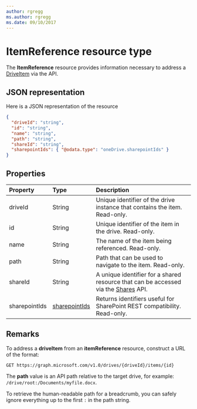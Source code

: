 ```yaml
---
author: rgregg
ms.author: rgregg
ms.date: 09/10/2017
---
```

# ItemReference resource type

The **ItemReference** resource provides information necessary to address a [DriveItem](driveitem.md) via the API.

## JSON representation

Here is a JSON representation of the resource

<!-- {
  "blockType": "resource",
  "optionalProperties": [ "path", "shareId", "sharepointIds" ],
  "@odata.type": "oneDrive.itemReference"
}-->

```json
{
  "driveId": "string",
  "id": "string",
  "name": "string",
  "path": "string",
  "shareId": "string",
  "sharepointIds": { "@odata.type": "oneDrive.sharepointIds" }
}
```

## Properties

| Property      | Type                                              | Description                                                                                               |
| :------------ | :------------------------------------------------ | :-------------------------------------------------------------------------------------------------------- |
| driveId       | String                                            | Unique identifier of the drive instance that contains the item. Read-only.                                |
| id            | String                                            | Unique identifier of the item in the drive. Read-only.                                                    |
| name          | String                                            | The name of the item being referenced. Read-only.                                                         |
| path          | String                                            | Path that can be used to navigate to the item. Read-only.                                                 |
| shareId       | String                                            | A unique identifier for a shared resource that can be accessed via the [Shares](../api/shares_get.md) API. |
| sharepointIds | [sharepointIds](../resources/sharepointids.md) | Returns identifiers useful for SharePoint REST compatibility. Read-only.                                  |


## Remarks

To address a **driveItem** from an **itemReference** resource, construct a URL of the format:

```http
GET https://graph.microsoft.com/v1.0/drives/{driveId}/items/{id}
```

The **path** value is an API path relative to the target drive, for example: `/drive/root:/Documents/myfile.docx`.

To retrieve the human-readable path for a breadcrumb, you can safely ignore everything up to the first `:` in the path string.

<!-- uuid: 8fcb5dbc-d5aa-4681-8e31-b001d5168d79
2015-10-25 14:57:30 UTC -->
<!-- {
  "type": "#page.annotation",
  "description": "ItemReference returns a pointer to another item.",
  "section": "documentation",
  "tocPath": "Resources/ItemReference"
} -->
